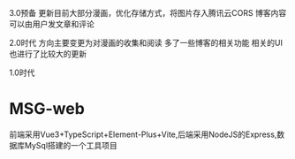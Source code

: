 3.0预备
更新目前大部分漫画，优化存储方式，将图片存入腾讯云CORS
博客内容可以由用户发文章和评论


2.0时代
方向主要变更为对漫画的收集和阅读
多了一些博客的相关功能
相关的UI也进行了比较大的更新





1.0时代
# MSG-web
前端采用Vue3+TypeScript+Element-Plus+Vite,后端采用NodeJS的Express,数据库MySql搭建的一个工具项目
